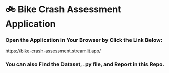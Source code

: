 # 🚲 Bike Crash Assessment Application

### Open the Application in Your Browser by Click the Link Below:
https://bike-crash-assessment.streamlit.app/

### You can also Find the Dataset, .py file, and Report in this Repo.

